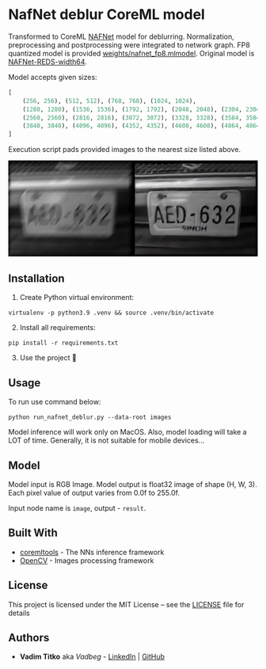 # NafNet deblur CoreML model

Transformed to CoreML [NAFNet](https://github.com/megvii-research/NAFNet) model for deblurring.
Normalization, preprocessing and postprocessing were integrated to network graph. FP8 quantized model is provided
[weights/nafnet_fp8.mlmodel](weights/nafnet_fp8.mlmodel).
Original model is [NAFNet-REDS-width64](https://github.com/megvii-research/NAFNet#results-and-pre-trained-models).

Model accepts given sizes:
```python
[
    (256, 256), (512, 512), (768, 768), (1024, 1024),
    (1280, 1280), (1536, 1536), (1792, 1792), (2048, 2048), (2304, 2304),
    (2560, 2560), (2816, 2816), (3072, 3072), (3328, 3328), (3584, 3584),
    (3840, 3840), (4096, 4096), (4352, 4352), (4608, 4608), (4864, 4864)
]
```

Execution script pads provided images to the nearest size listed above.

![result](results/res.png)

## Installation

1. Create Python virtual environment:
```shell
virtualenv -p python3.9 .venv && source .venv/bin/activate
```

2. Install all requirements:
```shell
pip install -r requirements.txt
```
3. Use the project :tada:

## Usage

To run use command below:
```shell
python run_nafnet_deblur.py --data-root images
```

Model inference will work only on MacOS. Also, model loading will take a LOT of time.
Generally, it is not suitable for mobile devices...

## Model

Model input is RGB Image. Model output is float32
image of shape (H, W, 3). Each pixel value of output varies from 0.0f to 255.0f.

Input node name is `image`, output - `result`.

## Built With

* [coremltools](https://github.com/apple/coremltools) - The NNs inference framework
* [OpenCV](https://opencv.org/) - Images processing framework


## License

This project is licensed under the MIT License – see the [LICENSE](LICENSE) file for details

## Authors

* **Vadim Titko** aka *Vadbeg* -
[LinkedIn](https://www.linkedin.com/in/vadtitko/) |
[GitHub](https://github.com/Vadbeg)
